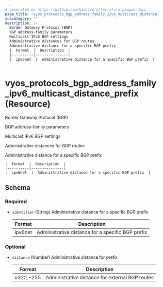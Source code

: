 ```yaml
---
# generated by https://github.com/hashicorp/terraform-plugin-docs
page_title: "vyos_protocols_bgp_address_family_ipv6_multicast_distance_prefix Resource - vyos"
subcategory: ""
description: |-
  Border Gateway Protocol (BGP)
  BGP address-family parameters
  Multicast IPv6 BGP settings
  Administrative distances for BGP routes
  Administrative distance for a specific BGP prefix
  |  Format  |  Description  |
  |----------|---------------|
  |  ipv6net  |  Administrative distance for a specific BGP prefix  |
---
```


# vyos_protocols_bgp_address_family_ipv6_multicast_distance_prefix (Resource)

Border Gateway Protocol (BGP)

BGP address-family parameters

Multicast IPv6 BGP settings

Administrative distances for BGP routes

Administrative distance for a specific BGP prefix

    |  Format  |  Description  |
    |----------|---------------|
    |  ipv6net  |  Administrative distance for a specific BGP prefix  |



<!-- schema generated by tfplugindocs -->
## Schema

### Required

- `identifier` (String) Administrative distance for a specific BGP prefix

    |  Format  |  Description  |
    |----------|---------------|
    |  ipv6net  |  Administrative distance for a specific BGP prefix  |

### Optional

- `distance` (Number) Administrative distance for prefix

    |  Format  |  Description  |
    |----------|---------------|
    |  u32:1-255  |  Administrative distance for external BGP routes  |
